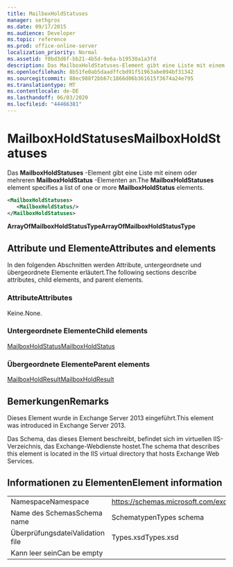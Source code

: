 ```yaml
---
title: MailboxHoldStatuses
manager: sethgros
ms.date: 09/17/2015
ms.audience: Developer
ms.topic: reference
ms.prod: office-online-server
localization_priority: Normal
ms.assetid: f0bd3d6f-bb21-4b5d-9e6a-b19530a1a3fd
description: Das MailboxHoldStatuses-Element gibt eine Liste mit einem oder mehreren MailboxHoldStatus-Elementen an.
ms.openlocfilehash: 8b51fe0ab5daadffcbd91f51963abe094bf31342
ms.sourcegitcommit: 88ec988f2bb67c1866d06b361615f3674a24e795
ms.translationtype: MT
ms.contentlocale: de-DE
ms.lasthandoff: 06/03/2020
ms.locfileid: "44466381"
---
```

# <a name="mailboxholdstatuses"></a><span data-ttu-id="03a14-103">MailboxHoldStatuses</span><span class="sxs-lookup"><span data-stu-id="03a14-103">MailboxHoldStatuses</span></span>

<span data-ttu-id="03a14-104">Das **MailboxHoldStatuses** -Element gibt eine Liste mit einem oder mehreren **MailboxHoldStatus** -Elementen an.</span><span class="sxs-lookup"><span data-stu-id="03a14-104">The **MailboxHoldStatuses** element specifies a list of one or more **MailboxHoldStatus** elements.</span></span> 
  
```XML
<MailboxHoldStatuses>
   <MailboxHoldStatus/>
</MailboxHoldStatuses>
```

<span data-ttu-id="03a14-105">**ArrayOfMailboxHoldStatusType**</span><span class="sxs-lookup"><span data-stu-id="03a14-105">**ArrayOfMailboxHoldStatusType**</span></span>

## <a name="attributes-and-elements"></a><span data-ttu-id="03a14-106">Attribute und Elemente</span><span class="sxs-lookup"><span data-stu-id="03a14-106">Attributes and elements</span></span>

<span data-ttu-id="03a14-107">In den folgenden Abschnitten werden Attribute, untergeordnete und übergeordnete Elemente erläutert.</span><span class="sxs-lookup"><span data-stu-id="03a14-107">The following sections describe attributes, child elements, and parent elements.</span></span>
  
### <a name="attributes"></a><span data-ttu-id="03a14-108">Attribute</span><span class="sxs-lookup"><span data-stu-id="03a14-108">Attributes</span></span>

<span data-ttu-id="03a14-109">Keine.</span><span class="sxs-lookup"><span data-stu-id="03a14-109">None.</span></span>
  
### <a name="child-elements"></a><span data-ttu-id="03a14-110">Untergeordnete Elemente</span><span class="sxs-lookup"><span data-stu-id="03a14-110">Child elements</span></span>

[<span data-ttu-id="03a14-111">MailboxHoldStatus</span><span class="sxs-lookup"><span data-stu-id="03a14-111">MailboxHoldStatus</span></span>](mailboxholdstatus.md)
  
### <a name="parent-elements"></a><span data-ttu-id="03a14-112">Übergeordnete Elemente</span><span class="sxs-lookup"><span data-stu-id="03a14-112">Parent elements</span></span>

[<span data-ttu-id="03a14-113">MailboxHoldResult</span><span class="sxs-lookup"><span data-stu-id="03a14-113">MailboxHoldResult</span></span>](mailboxholdresult.md)
  
## <a name="remarks"></a><span data-ttu-id="03a14-114">Bemerkungen</span><span class="sxs-lookup"><span data-stu-id="03a14-114">Remarks</span></span>

<span data-ttu-id="03a14-115">Dieses Element wurde in Exchange Server 2013 eingeführt.</span><span class="sxs-lookup"><span data-stu-id="03a14-115">This element was introduced in Exchange Server 2013.</span></span>
  
<span data-ttu-id="03a14-116">Das Schema, das dieses Element beschreibt, befindet sich im virtuellen IIS-Verzeichnis, das Exchange-Webdienste hostet.</span><span class="sxs-lookup"><span data-stu-id="03a14-116">The schema that describes this element is located in the IIS virtual directory that hosts Exchange Web Services.</span></span>
  
## <a name="element-information"></a><span data-ttu-id="03a14-117">Informationen zu Elementen</span><span class="sxs-lookup"><span data-stu-id="03a14-117">Element information</span></span>

|||
|:-----|:-----|
|<span data-ttu-id="03a14-118">Namespace</span><span class="sxs-lookup"><span data-stu-id="03a14-118">Namespace</span></span>  <br/> |https://schemas.microsoft.com/exchange/services/2006/types  <br/> |
|<span data-ttu-id="03a14-119">Name des Schemas</span><span class="sxs-lookup"><span data-stu-id="03a14-119">Schema name</span></span>  <br/> |<span data-ttu-id="03a14-120">Schematypen</span><span class="sxs-lookup"><span data-stu-id="03a14-120">Types schema</span></span>  <br/> |
|<span data-ttu-id="03a14-121">Überprüfungsdatei</span><span class="sxs-lookup"><span data-stu-id="03a14-121">Validation file</span></span>  <br/> |<span data-ttu-id="03a14-122">Types.xsd</span><span class="sxs-lookup"><span data-stu-id="03a14-122">Types.xsd</span></span>  <br/> |
|<span data-ttu-id="03a14-123">Kann leer sein</span><span class="sxs-lookup"><span data-stu-id="03a14-123">Can be empty</span></span>  <br/> ||
   

